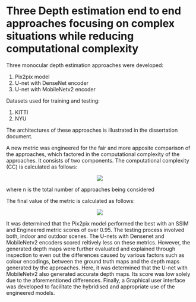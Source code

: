 # Three Depth estimation end to end approaches focusing on complex situations while reducing computational complexity

Three monocular depth estimation approaches were developed:
1. Pix2pix model
2. U-net with DenseNet encoder
3. U-net with MobileNetv2 encoder

Datasets used for training and testing:
1. KITTI
2. NYU

The architectures of these approaches is illustrated in the dissertation document.

A new metric was engineered for the fair and more apposite comparison of the approaches, which factored in the computational complexity of the approaches. It consists of two components.
The computational complexity (CC) is calculated as follows:
<p align="center">
<img src=https://user-images.githubusercontent.com/26760537/164729416-f2be262a-6c2b-4f4e-8f86-bd3099516386.png>
</p>
where n is the total number of approaches being considered

The final value of the metric is calculated as follows:
<p align="center">
<img src=https://user-images.githubusercontent.com/26760537/164729478-e1c18c58-4104-4432-a0ed-c8c9078e3b3c.png>
</p>

It was determined that the Pix2pix model performed the best with an SSIM and Engineered metric scores of over 0.95. The testing process involved both, indoor and 
outdoor scenes. The U-nets with Densenet and MobileNetv2 encoders scored reltively less on these metrics. However, the generated depth maps were further evaluated and  explained through inspection to even out the differences caused by various factors such as colour encodings, between the ground truth maps and the depth maps generated by the approaches. Here, it was determined that the U-net with MobileNetv2 also generated accurate depth maps. Its score was low solely due to the aforementioned differences. 
Finally, a Graphical user interface was developed to facilitate the hybridised and appropriate use of the engineered models.
